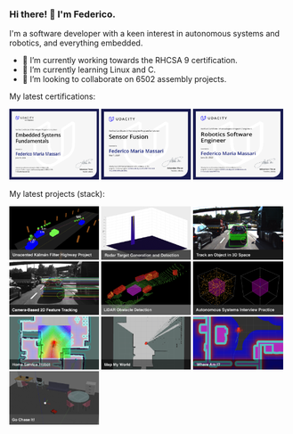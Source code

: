 ### Hi there! 👋 I'm Federico.

I'm a software developer with a keen interest in autonomous systems and robotics, and everything embedded.

- 🔭 I’m currently working towards the RHCSA 9 certification.
- 🌱 I’m currently learning Linux and C.
- 👯 I’m looking to collaborate on 6502 assembly projects.

My latest certifications:

<p float="left">
  <a href="https://github.com/federicomariamassari/udacity-esfnd" target="_blank"><img src="img/certificate-of-completion-esfnd.png" width="32%" /></a>
  <a href="https://github.com/federicomariamassari/udacity-sfend" target="_blank"><img src="img/certificate-of-completion-sfend.png" width="32%" /></a>
  <a href="https://github.com/federicomariamassari/udacity-rsend" target="_blank"><img src="img/certificate-of-completion-rsend.png" width="32%" /></a>
</p>

My latest projects (stack):

<p float="left">
  <a href="https://github.com/federicomariamassari/udacity-sfend/blob/main/projects/p5/p5-unscented-kalman-filter-highway-project.md" target="_blank"><img src="img/udacity-sfend-p5.png" width="32%" /></a>
  <a href="https://github.com/federicomariamassari/udacity-sfend/blob/main/projects/p4/p4-radar-target-generation-and-detection.md" target="_blank"><img src="img/udacity-sfend-p4.png" width="32%" /></a>
  <a href="https://github.com/federicomariamassari/udacity-sfend/blob/main/projects/p3/p3-track-an-object-in-3d-space.md" target="_blank"><img src="img/udacity-sfend-p3.png" width="32%" /></a>
  <a href="https://github.com/federicomariamassari/udacity-sfend/blob/main/projects/p2/p2-camera-based-2d-feature-tracking.md" target="_blank"><img src="img/udacity-sfend-p2.png" width="32%" /></a>
  <a href="https://github.com/federicomariamassari/udacity-sfend/blob/main/projects/p1/p1-lidar-obstacle-detection.md" target="_blank"><img src="img/udacity-sfend-p1.png" width="32%" /></a>
  <a href="https://github.com/federicomariamassari/udacity-rsend/blob/main/projects/e1/e1-autonomous-systems-interview-practice.md" target="_blank"><img src="img/udacity-rsend-e1.png" width="32%" /></a>
  <a href="https://github.com/federicomariamassari/udacity-rsend/blob/main/projects/p5/p5-home-service-robot.md" target="_blank"><img src="img/udacity-rsend-p5.png" width="32%" /></a>
  <a href="https://github.com/federicomariamassari/udacity-rsend/blob/main/projects/p4/p4-map-my-world.md" target="_blank"><img src="img/udacity-rsend-p4.png" width="32%" /></a>
  <a href="https://github.com/federicomariamassari/udacity-rsend/blob/main/projects/p3/p3-where-am-i.md" target="_blank"><img src="img/udacity-rsend-p3.png" width="32%" /></a>
  <a href="https://github.com/federicomariamassari/udacity-rsend/blob/main/projects/p2/p2-go-chase-it.md" target="_blank"><img src="img/udacity-rsend-p2.png" width="32%" /></a>
</p>

<!--
**federicomariamassari/federicomariamassari** is a ✨ _special_ ✨ repository because its `README.md` (this file) appears on your GitHub profile.

Here are some ideas to get you started:

- 🔭 I’m currently working on ...
- 🌱 I’m currently learning ...
- 👯 I’m looking to collaborate on ...
- 🤔 I’m looking for help with ...
- 💬 Ask me about ...
- 📫 How to reach me: ...
- 😄 Pronouns: ...
- ⚡ Fun fact: ...

You can check my main page at federicomariamassari.github.io
-->
